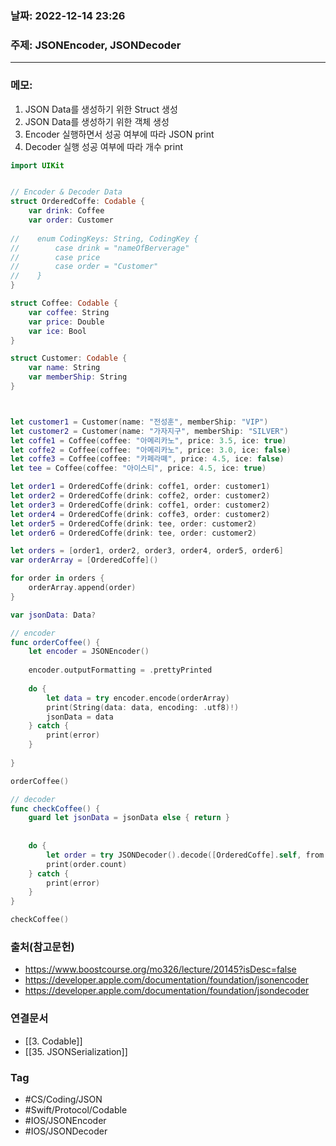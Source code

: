 ### 날짜: 2022-12-14 23:26

### 주제:  JSONEncoder, JSONDecoder
---
### 메모: 
1. JSON Data를 생성하기 위한 Struct 생성
2. JSON Data를 생성하기 위한 객체 생성
3. Encoder 실행하면서 성공 여부에 따라 JSON print
4. Decoder 실행 성공 여부에 따라 개수 print
~~~ swift 
import UIKit


// Encoder & Decoder Data
struct OrderedCoffe: Codable {
    var drink: Coffee
    var order: Customer
    
//    enum CodingKeys: String, CodingKey {
//        case drink = "nameOfBerverage"
//        case price
//        case order = "Customer"
//    }
}

struct Coffee: Codable {
    var coffee: String
    var price: Double
    var ice: Bool
}

struct Customer: Codable {
    var name: String
    var memberShip: String
}



let customer1 = Customer(name: "전성훈", memberShip: "VIP")
let customer2 = Customer(name: "가자지구", memberShip: "SILVER")
let coffe1 = Coffee(coffee: "아메리카노", price: 3.5, ice: true)
let coffe2 = Coffee(coffee: "아메리카노", price: 3.0, ice: false)
let coffe3 = Coffee(coffee: "카페라뗴", price: 4.5, ice: false)
let tee = Coffee(coffee: "아이스티", price: 4.5, ice: true)

let order1 = OrderedCoffe(drink: coffe1, order: customer1)
let order2 = OrderedCoffe(drink: coffe2, order: customer2)
let order3 = OrderedCoffe(drink: coffe1, order: customer2)
let order4 = OrderedCoffe(drink: coffe3, order: customer2)
let order5 = OrderedCoffe(drink: tee, order: customer2)
let order6 = OrderedCoffe(drink: tee, order: customer2)

let orders = [order1, order2, order3, order4, order5, order6]
var orderArray = [OrderedCoffe]()

for order in orders {
    orderArray.append(order)
}

var jsonData: Data?

// encoder
func orderCoffee() {
    let encoder = JSONEncoder()
    
    encoder.outputFormatting = .prettyPrinted
    
    do {
        let data = try encoder.encode(orderArray)
        print(String(data: data, encoding: .utf8)!)
        jsonData = data
    } catch {
        print(error)
    }
    
}

orderCoffee()

// decoder
func checkCoffee() {
    guard let jsonData = jsonData else { return }
    
    
    do {
        let order = try JSONDecoder().decode([OrderedCoffe].self, from: jsonData)
        print(order.count)
    } catch {
        print(error)
    }
}

checkCoffee()

~~~

### 출처(참고문헌) 
- https://www.boostcourse.org/mo326/lecture/20145?isDesc=false
- https://developer.apple.com/documentation/foundation/jsonencoder
- https://developer.apple.com/documentation/foundation/jsondecoder

### 연결문서 
- [[3. Codable]]
- [[35. JSONSerialization]]

### Tag
- #CS/Coding/JSON 
 - #Swift/Protocol/Codable 
 - #IOS/JSONEncoder
 - #IOS/JSONDecoder 